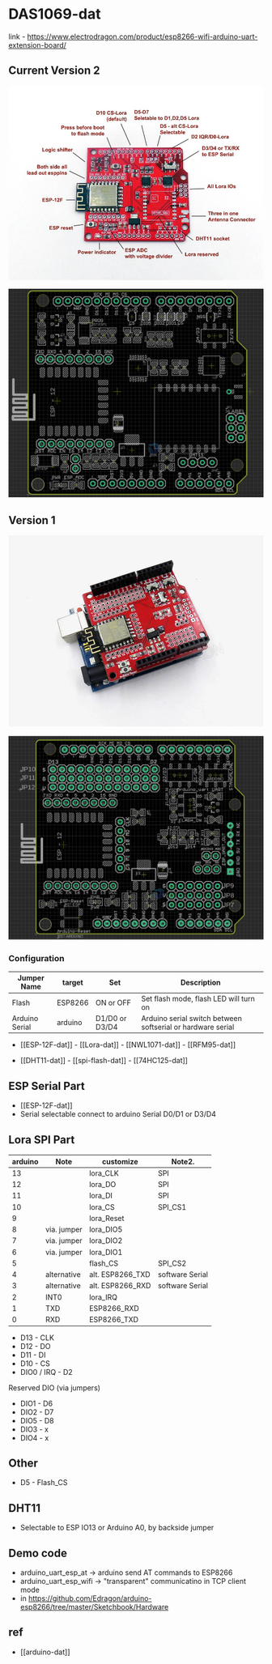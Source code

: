 # DAS1069-dat

link - https://www.electrodragon.com/product/esp8266-wifi-arduino-uart-extension-board/

## Current Version 2

![](2023-10-30-16-03-33.png)

![](2023-10-30-16-47-50.png)

## Version 1

![](2023-10-30-16-04-21.png)

![](2023-10-30-16-46-56.png)

### Configuration

| Jumper Name    | target  | Set            | Description                                                 |
| -------------- | ------- | -------------- | ----------------------------------------------------------- |
| Flash          | ESP8266 | ON or OFF      | Set flash mode, flash LED will turn on                      |
| Arduino Serial | arduino | D1/D0 or D3/D4 | Arduino serial switch between softserial or hardware serial |

- [[ESP-12F-dat]] - [[Lora-dat]] - [[NWL1071-dat]] - [[RFM95-dat]]

- [[DHT11-dat]] - [[spi-flash-dat]] - [[74HC125-dat]]

## ESP Serial Part 

- [[ESP-12F-dat]]
- Serial selectable connect to arduino Serial D0/D1 or D3/D4

## Lora SPI Part

| arduino | Note        | customize        | Note2.          |
| ------- | ----------- | ---------------- | --------------- |
| 13      |             | lora_CLK         | SPI             |
| 12      |             | lora_DO          | SPI             |
| 11      |             | lora_DI          | SPI             |
| 10      |             | lora_CS          | SPI_CS1         |
| 9       |             | lora_Reset       |                 |
| 8       | via. jumper | lora_DIO5        |                 |
| 7       | via. jumper | lora_DIO2        |                 |
| 6       | via. jumper | lora_DIO1        |                 |
| 5       |             | flash_CS         | SPI_CS2         |
| 4       | alternative | alt. ESP8266_TXD | software Serial |
| 3       | alternative | alt. ESP8266_RXD | software Serial |
| 2       | INT0        | lora_IRQ         |                 |
| 1       | TXD         | ESP8266_RXD      |                 |
| 0       | RXD         | ESP8266_TXD      |                 |


- D13 - CLK
- D12 - DO
- D11 - DI 
- D10 - CS
- DIO0 / IRQ - D2

Reserved DIO (via jumpers)
- DIO1 - D6
- DIO2 - D7
- DIO5 - D8
- DIO3 - x
- DIO4 - x 





## Other 

- D5 - Flash_CS

## DHT11

- Selectable to ESP IO13 or Arduino A0, by backside jumper



## Demo code 

- arduino_uart_esp_at -> arduino send AT commands to ESP8266
- arduino_uart_esp_wifi -> "transparent" communicatino in TCP client mode 
- in https://github.com/Edragon/arduino-esp8266/tree/master/Sketchbook/Hardware


## ref

- [[arduino-dat]]